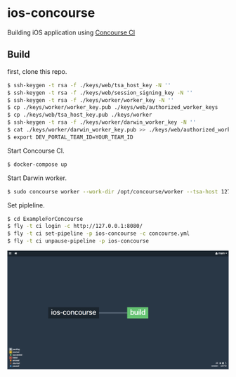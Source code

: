 # ios-concourse

Building iOS application using [Concourse CI](https://concourse.ci/) 

## Build

first, clone this repo.

```bash
$ ssh-keygen -t rsa -f ./keys/web/tsa_host_key -N ''
$ ssh-keygen -t rsa -f ./keys/web/session_signing_key -N ''
$ ssh-keygen -t rsa -f ./keys/worker/worker_key -N ''
$ cp ./keys/worker/worker_key.pub ./keys/web/authorized_worker_keys
$ cp ./keys/web/tsa_host_key.pub ./keys/worker
$ ssh-keygen -t rsa -f ./keys/worker/darwin_worker_key -N ''
$ cat ./keys/worker/darwin_worker_key.pub >> ./keys/web/authorized_worker_keys
$ export DEV_PORTAL_TEAM_ID=YOUR_TEAM_ID
```

Start Concourse CI.

```bash
$ docker-compose up
```

Start Darwin worker.

```bash
$ sudo concourse worker --work-dir /opt/concourse/worker --tsa-host 127.0.0.1 --tsa-public-key ./keys/worker/tsa_host_key.pub --tsa-worker-private-key ./keys/worker/darwin_worker_key
```

Set pipleline.

```bash
$ cd ExampleForConcourse
$ fly -t ci login -c http://127.0.0.1:8080/
$ fly -t ci set-pipeline -p ios-concourse -c concourse.yml
$ fly -t ci unpause-pipeline -p ios-concourse
```

![pipeline](./ios-concourse-pipeline.png)
